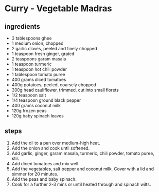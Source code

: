 # Curry - Vegetable Madras

## ingredients

- 3 tablespoons ghee
- 1 medium onion, chopped
- 2 garlic cloves, peeled and finely chopped
- 1 teaspoon fresh ginger, grated
- 2 teaspoons garam masala
- 1 teaspoon turmeric
- 1 teaspoon hot chili powder
- 1 tablespoon tomato puree
- 400 grams diced tomatoes
- 400g potatoes, peeled, coarsely chopped
- 300g head cauliflower, trimmed, cut into small florets
- 1/2 teaspoon salt
- 1/4 teaspoon ground black pepper
- 400 grams coconut milk
- 120g frozen peas
- 120g baby spinach leaves

## steps

1. Add the oil to a pan over medium-high heat.
2. Add the onion and cook until softened.
3. Add garlic, ginger, garam masala, turmeric, chili powder, tomato puree, stir.
4. Add diced tomatoes and mix well.
5. Add the vegetables, salt pepper and coconut milk. Cover with a lid and simmer for 20 minutes.
6. Add the peas and baby spinach.
7. Cook for a further 2-3 mins or until heated through and spinach wilts.
